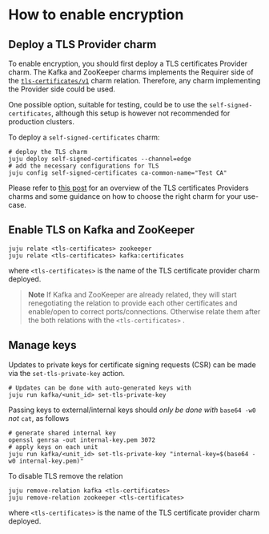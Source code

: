 # How to enable encryption

## Deploy a TLS Provider charm

To enable encryption, you should first deploy a TLS certificates Provider charm. The Kafka and ZooKeeper charms implements the Requirer side of the [`tls-certificates/v1`](https://github.com/canonical/charm-relation-interfaces/blob/main/interfaces/tls_certificates/v1/README.md) charm relation. 
Therefore, any charm implementing the Provider side could be used. 

One possible option, suitable for testing, could be to use the `self-signed-certificates`, although this setup is however not recommended for production clusters. 

To deploy a `self-signed-certificates` charm:

```shell
# deploy the TLS charm
juju deploy self-signed-certificates --channel=edge
# add the necessary configurations for TLS
juju config self-signed-certificates ca-common-name="Test CA"
```

Please refer to [this post](https://charmhub.io/topics/security-with-x-509-certificates) for an overview of the TLS certificates Providers charms and some guidance on how to choose the right charm for your use-case. 

## Enable TLS on Kafka and ZooKeeper

```
juju relate <tls-certificates> zookeeper
juju relate <tls-certificates> kafka:certificates
```

where `<tls-certificates>` is the name of the TLS certificate provider charm deployed.

> **Note** If Kafka and ZooKeeper are already related, they will start renegotiating the relation to provide each other certificates and enable/open to correct ports/connections. Otherwise relate them after the both relations with the `<tls-certificates>` .

## Manage keys

Updates to private keys for certificate signing requests (CSR) can be made via the `set-tls-private-key` action.
```shell
# Updates can be done with auto-generated keys with
juju run kafka/<unit_id> set-tls-private-key
```

Passing keys to external/internal keys should *only be done with* `base64 -w0` *not* `cat`, as follows
```shell
# generate shared internal key
openssl genrsa -out internal-key.pem 3072
# apply keys on each unit
juju run kafka/<unit_id> set-tls-private-key "internal-key=$(base64 -w0 internal-key.pem)"
```

To disable TLS remove the relation
```shell
juju remove-relation kafka <tls-certificates>
juju remove-relation zookeeper <tls-certificates>
```

where `<tls-certificates>` is the name of the TLS certificate provider charm deployed.